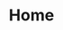 ---
lang: en-US
home: true
title: Home
heroText: Hero Text Goes Here
heroImage: /logo.png
heroAlt: logo
tagline: Tagline Goes Here
navbar: true
footer: Documentation generated by Otter Docs Framework
---